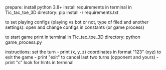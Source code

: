 prepare:
install python 3.8+
install requirements in terminal in Tic_tac_toe_3D directory:
    pip install -r requirements.txt

to set playing configs (playing vs bot or not, type of filed and another settings):
    open and change configs in constants (or game process)

to start game print in terminal in Tic_tac_toe_3D directory:
    python game_process.py
    
instructions:
set the turn - print (x, y, z) coordinates in format "123" (xyz)
to exit the game - print "exit"
to cancel last two turns (opponent and yours) - print "c"
look for hints in terminal
